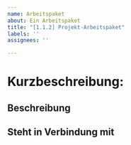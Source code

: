 ```yaml
---
name: Arbeitspaket
about: Ein Arbeitspaket
title: "[1.1.2] Projekt-Arbeitspaket"
labels: ''
assignees: ''

---
```


# **Kurzbeschreibung**:

## **Beschreibung**

## **Steht in Verbindung mit**
